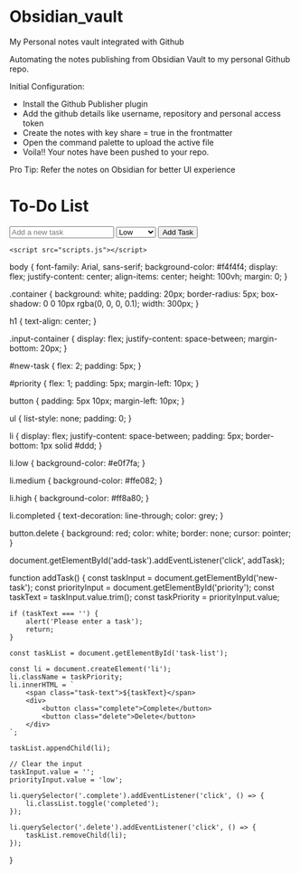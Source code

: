 # Obsidian_vault
My Personal notes vault integrated with Github

Automating the notes publishing from Obsidian Vault to my personal Github repo.

Initial Configuration:
- Install the Github Publisher plugin
- Add the github details like username, repository and personal access token
- Create the notes with key share = true in the frontmatter
- Open the command palette to upload the active file
- Voila!! Your notes have been pushed to your repo.

Pro Tip: Refer the notes on Obsidian for better UI experience

<!DOCTYPE html>
<html lang="en">
<head>
    <meta charset="UTF-8">
    <meta name="viewport" content="width=device-width, initial-scale=1.0">
    <title>To-Do List</title>
    <link rel="stylesheet" href="styles.css">
</head>
<body>
    <div class="container">
        <h1>To-Do List</h1>
        <div class="input-container">
            <input type="text" id="new-task" placeholder="Add a new task">
            <select id="priority">
                <option value="low">Low</option>
                <option value="medium">Medium</option>
                <option value="high">High</option>
            </select>
            <button id="add-task">Add Task</button>
        </div>
        <ul id="task-list"></ul>
    </div>

    <script src="scripts.js"></script>
</body>
</html>

body {
    font-family: Arial, sans-serif;
    background-color: #f4f4f4;
    display: flex;
    justify-content: center;
    align-items: center;
    height: 100vh;
    margin: 0;
}

.container {
    background: white;
    padding: 20px;
    border-radius: 5px;
    box-shadow: 0 0 10px rgba(0, 0, 0, 0.1);
    width: 300px;
}

h1 {
    text-align: center;
}

.input-container {
    display: flex;
    justify-content: space-between;
    margin-bottom: 20px;
}

#new-task {
    flex: 2;
    padding: 5px;
}

#priority {
    flex: 1;
    padding: 5px;
    margin-left: 10px;
}

button {
    padding: 5px 10px;
    margin-left: 10px;
}

ul {
    list-style: none;
    padding: 0;
}

li {
    display: flex;
    justify-content: space-between;
    padding: 5px;
    border-bottom: 1px solid #ddd;
}

li.low {
    background-color: #e0f7fa;
}

li.medium {
    background-color: #ffe082;
}

li.high {
    background-color: #ff8a80;
}

li.completed {
    text-decoration: line-through;
    color: grey;
}

button.delete {
    background: red;
    color: white;
    border: none;
    cursor: pointer;
}


document.getElementById('add-task').addEventListener('click', addTask);

function addTask() {
    const taskInput = document.getElementById('new-task');
    const priorityInput = document.getElementById('priority');
    const taskText = taskInput.value.trim();
    const taskPriority = priorityInput.value;

    if (taskText === '') {
        alert('Please enter a task');
        return;
    }

    const taskList = document.getElementById('task-list');

    const li = document.createElement('li');
    li.className = taskPriority;
    li.innerHTML = `
        <span class="task-text">${taskText}</span>
        <div>
            <button class="complete">Complete</button>
            <button class="delete">Delete</button>
        </div>
    `;

    taskList.appendChild(li);

    // Clear the input
    taskInput.value = '';
    priorityInput.value = 'low';

    li.querySelector('.complete').addEventListener('click', () => {
        li.classList.toggle('completed');
    });

    li.querySelector('.delete').addEventListener('click', () => {
        taskList.removeChild(li);
    });
}
